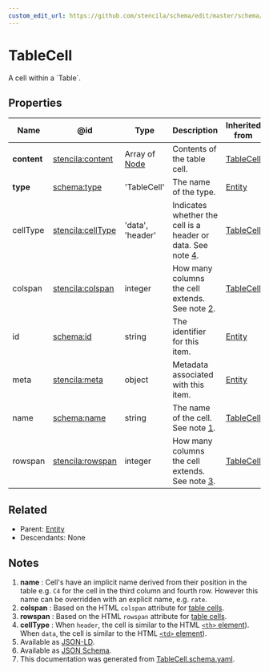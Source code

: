 ```yaml
---
custom_edit_url: https://github.com/stencila/schema/edit/master/schema/TableCell.schema.yaml
---
```


# TableCell

A cell within a \`Table\`. 

## Properties

| Name        | @id                                                           | Type                              | Description                                                           | Inherited from                     |
| ----------- | ------------------------------------------------------------- | --------------------------------- | --------------------------------------------------------------------- | ---------------------------------- |
| **content** | [stencila:content](https://schema.stenci.la/content.jsonld)   | Array of [Node](../Other/Node.md) | Contents of the table cell.                                           | [TableCell](../Prose/TableCell.md) |
| **type**    | [schema:type](https://schema.org/type)                        | 'TableCell'                       | The name of the type.                                                 | [Entity](../Other/Entity.md)       |
| cellType    | [stencila:cellType](https://schema.stenci.la/cellType.jsonld) | 'data', 'header'                  | Indicates whether the cell is a header or data. See note [4](#notes). | [TableCell](../Prose/TableCell.md) |
| colspan     | [stencila:colspan](https://schema.stenci.la/colspan.jsonld)   | integer                           | How many columns the cell extends.  See note [2](#notes).             | [TableCell](../Prose/TableCell.md) |
| id          | [schema:id](https://schema.org/id)                            | string                            | The identifier for this item.                                         | [Entity](../Other/Entity.md)       |
| meta        | [stencila:meta](https://schema.stenci.la/meta.jsonld)         | object                            | Metadata associated with this item.                                   | [Entity](../Other/Entity.md)       |
| name        | [schema:name](https://schema.org/name)                        | string                            | The name of the cell. See note [1](#notes).                           | [TableCell](../Prose/TableCell.md) |
| rowspan     | [stencila:rowspan](https://schema.stenci.la/rowspan.jsonld)   | integer                           | How many columns the cell extends. See note [3](#notes).              | [TableCell](../Prose/TableCell.md) |

## Related

-   Parent: [Entity](../Other/Entity.md)
-   Descendants: None

## Notes

1.  **name** : Cell's have an implicit name derived from their position in the table e.g. `C4` for the cell in the third column and fourth row. However this name can be overridden with an explicit name, e.g. `rate`.
2.  **colspan** : Based on the HTML `colspan` attribute for [table cells](https://developer.mozilla.org/en-US/docs/Web/HTML/Element/td).
3.  **rowspan** : Based on the HTML `rowspan` attribute for [table cells](https://developer.mozilla.org/en-US/docs/Web/HTML/Element/td).
4.  **cellType** : When `header`, the cell is similar to the HTML [`<th>` element](https://developer.mozilla.org/en-US/docs/Web/HTML/Element/th)). When `data`, the cell is similar to the HTML [`<td>` element](https://developer.mozilla.org/en-US/docs/Web/HTML/Element/td)).
5.  Available as [JSON-LD](https://schema.stenci.la/TableCell.jsonld).
6.  Available as [JSON Schema](https://schema.stenci.la/v1/TableCell.schema.json).
7.  This documentation was generated from [TableCell.schema.yaml](https://github.com/stencila/schema/blob/master/schema/TableCell.schema.yaml).
